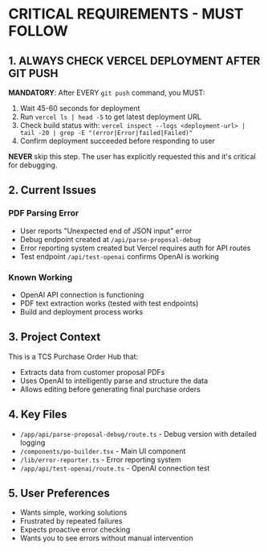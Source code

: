 # CRITICAL REQUIREMENTS - MUST FOLLOW

## 1. ALWAYS CHECK VERCEL DEPLOYMENT AFTER GIT PUSH

**MANDATORY**: After EVERY `git push` command, you MUST:

1. Wait 45-60 seconds for deployment
2. Run `vercel ls | head -5` to get latest deployment URL
3. Check build status with: `vercel inspect --logs <deployment-url> | tail -20 | grep -E "(error|Error|failed|Failed)"`
4. Confirm deployment succeeded before responding to user

**NEVER** skip this step. The user has explicitly requested this and it's critical for debugging.

## 2. Current Issues

### PDF Parsing Error
- User reports "Unexpected end of JSON input" error
- Debug endpoint created at `/api/parse-proposal-debug`
- Error reporting system created but Vercel requires auth for API routes
- Test endpoint `/api/test-openai` confirms OpenAI is working

### Known Working
- OpenAI API connection is functioning
- PDF text extraction works (tested with test endpoints)
- Build and deployment process works

## 3. Project Context

This is a TCS Purchase Order Hub that:
- Extracts data from customer proposal PDFs
- Uses OpenAI to intelligently parse and structure the data
- Allows editing before generating final purchase orders

## 4. Key Files
- `/app/api/parse-proposal-debug/route.ts` - Debug version with detailed logging
- `/components/po-builder.tsx` - Main UI component
- `/lib/error-reporter.ts` - Error reporting system
- `/app/api/test-openai/route.ts` - OpenAI connection test

## 5. User Preferences
- Wants simple, working solutions
- Frustrated by repeated failures
- Expects proactive error checking
- Wants you to see errors without manual intervention